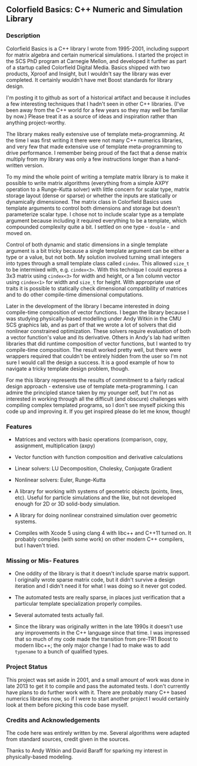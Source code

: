 ## Colorfield Basics: C++ Numeric and Simulation Library


### Description

Colorfield Basics is a C++ library I wrote from 1995-2001, including support for matrix algebra and certain numerical simulations. I started the project in the SCS PhD program at Carnegie Mellon, and developed it further as part of a startup called Colorfield Digital Media. Basics shipped with two products, Xproof and Insight, but I wouldn't say the library was ever completed. It certainly wouldn't have met Boost standards for library design.

I'm posting it to github as sort of a historical artifact and because it includes a few interesting techniques that I hadn't seen in other C++ libraries. (I've been away from the C++ world for a few years so they may well be familiar by now.) Please treat it as a source of ideas and inspiration rather than anything project-worthy.

The library makes really extensive use of template meta-programming. At the time I was first writing it there were not many C++ numerics libraries, and very few that made extensive use of template meta-programming to drive performance. I remember being proud of the fact that a dense matrix multiply from my library was only a few instructions longer than a hand-written version.

To my mind the whole point of writing a template matrix library is to make it  possible to write matrix algorithms (everything from a simple AXPY operation to a Runge-Kutta solver) with little concern for scalar type, matrix storage layout (dense or sparse) or whether the inputs are statically or dynamically dimensioned. The matrix class in Colorfield Basics uses template arguments to control both dimensions and storage but doesn't parameterize scalar type. I chose not to include scalar type as a template argument because including it required everything to be a template, which compounded complexity quite a bit. I settled on one type - `double` - and moved on.

Control of both dynamic and static dimensions in a single template argument is a bit tricky because a single template argument can be either a type or a value, but not both. My solution involved turning small integers into types through a small template class called `cindex`. This allowed `size_t` to be intermixed with, e.g. `cindex<3>`. With this technique I could express a 3x3 matrix using `cindex<3>` for width and height, or a 1xn column vector using `cindex<1>` for width and `size_t` for height. With appropriate use of traits it is possible to statically check dimensional compatibility of matrices and to do other compile-time dimensional computations.

Later in the development of the library I became interested in doing compile-time composition of vector functions. I began the library because I was studying physically-based modelling under Andy Witkin in the CMU SCS graphics lab, and as part of that we wrote a lot of solvers that did nonlinear constrained optimization. These solvers require evaluation of both a vector function's value and its derivative. Others in Andy's lab had written libraries that did runtime composition of vector functions, but I wanted to try compile-time composition. The result worked pretty well, but there were wrappers required that couldn't be entirely hidden from the user so I'm not sure I would call the design a success. It is a good example of how to navigate a tricky template design problem, though.

For me this library represents the results of commitment to a fairly radical design approach - extensive use of template meta-programming. I can admire the principled stance taken by my younger self, but I'm not as interested in working through all the difficult (and obscure) challenges with compiling complex templated programs, so I don't see myself picking this code up and improving it. If you get inspired please do let me know, though!


### Features

* Matrices and vectors with basic operations (comparison, copy, assignment, multiplication (axpy)

* Vector function with function composition and derivative calculations

* Linear solvers: LU Decomposition, Cholesky, Conjugate Gradient

* Nonlinear solvers: Euler, Runge-Kutta

* A library for working with systems of geometric objects (points, lines, etc). Useful for particle simulations and the like, but not developed enough for 2D or 3D solid-body simulation.

* A library for doing nonlinear constrained simulation over geometric systems.

* Compiles with Xcode 5 using clang 4 with libc++ and C++11 turned on. It probably compiles (with some work) on other modern C++ compilers, but I haven't tried.


### Missing or Mis- Features

* One oddity of the library is that it doesn't include sparse matrix support. I originally wrote sparse matrix code, but it didn't survive a design iteration and I didn't need it for what I was doing so it never got coded.

* The automated tests are really sparse, in places just verification that a particular template specialization properly compiles.

* Several automated tests actually fail.

* Since the library was originally written in the late 1990s it doesn't use any improvements in the C++ language since that time. I was impressed that so much of my code made the transition from pre-TR1 Boost to modern libc++; the only major change I had to make was to add `typename` to a bunch of qualified types.


### Project Status

This project was set aside in 2001, and a small amount of work was done in late 2013 to get it to compile and pass the automated tests. I don't currently have plans to do further work with it. There are probably many C++ based numerics libraries now, so if I were to start another project I would certainly look at them before picking this code base myself.


### Credits and Acknowledgements

The code here was entirely written by me. Several algorithms were adapted from standard sources, credit given in the sources.

Thanks to Andy Witkin and David Baraff for sparking my interest in physically-based modeling.